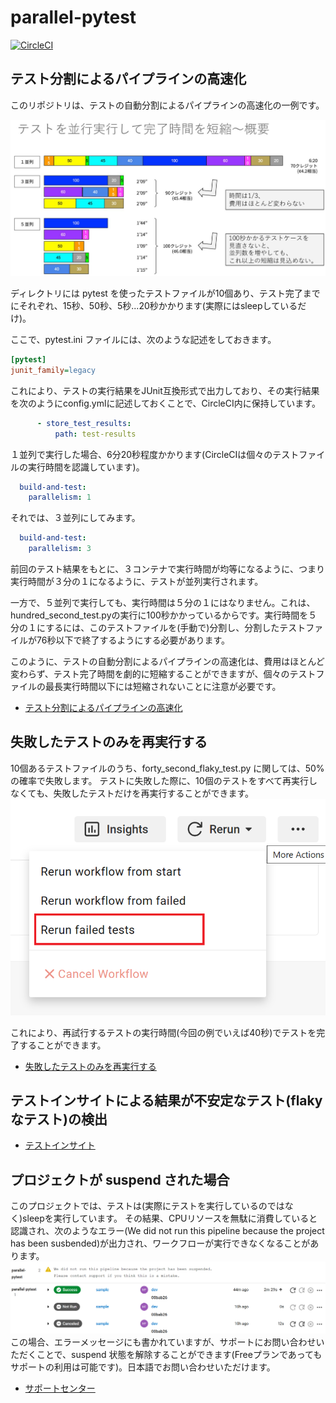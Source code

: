 # parallel-pytest
[![CircleCI](https://dl.circleci.com/status-badge/img/gh/mfunaki-circleci/parallel-pytest/tree/main.svg?style=svg)](https://dl.circleci.com/status-badge/redirect/gh/mfunaki-circleci/parallel-pytest/tree/main)
## テスト分割によるパイプラインの高速化
このリポジトリは、テストの自動分割によるパイプラインの高速化の一例です。

![テストを並行実行して完了時間を短縮](/images/fig-parallel-circleci.png)

ディレクトリには pytest を使ったテストファイルが10個あり、テスト完了までにそれぞれ、15秒、50秒、5秒...20秒かかります(実際にはsleepしているだけ)。

ここで、pytest.ini ファイルには、次のような記述をしておきます。
```pytest.ini
[pytest]
junit_family=legacy
```
これにより、テストの実行結果をJUnit互換形式で出力しており、その実行結果を次のようにconfig.ymlに記述しておくことで、CircleCI内に保持しています。
```config.yml
      - store_test_results:
          path: test-results
```

１並列で実行した場合、6分20秒程度かかります(CircleCIは個々のテストファイルの実行時間を認識しています)。
```config.yml
  build-and-test:
    parallelism: 1
```

それでは、３並列にしてみます。
```config.yml
  build-and-test:
    parallelism: 3
```
前回のテスト結果をもとに、３コンテナで実行時間が均等になるように、つまり実行時間が３分の１になるように、テストが並列実行されます。

一方で、５並列で実行しても、実行時間は５分の１にはなりません。これは、hundred_second_test.pyの実行に100秒かかっているからです。実行時間を５分の１にするには、このテストファイルを(手動で)分割し、分割したテストファイルが76秒以下で終了するようにする必要があります。

このように、テストの自動分割によるパイプラインの高速化は、費用はほとんど変わらず、テスト完了時間を劇的に短縮することができますが、個々のテストファイルの最長実行時間以下には短縮されないことに注意が必要です。

- [テスト分割によるパイプラインの高速化](https://circleci.com/docs/ja/test-splitting-tutorial/)

## 失敗したテストのみを再実行する
10個あるテストファイルのうち、forty_second_flaky_test.py に関しては、50%の確率で失敗します。
テストに失敗した際に、10個のテストをすべて再実行しなくても、失敗したテストだけを再実行することができます。
![Rerun failed test](/images/rerun-failed-test-circleci.png)

これにより、再試行するテストの実行時間(今回の例でいえば40秒)でテストを完了することができます。

- [失敗したテストのみを再実行する](https://circleci.com/docs/ja/rerun-failed-tests/)

## テストインサイトによる結果が不安定なテスト(flakyなテスト)の検出

- [テストインサイト](https://circleci.com/docs/ja/insights-tests/)

## プロジェクトが suspend された場合
このプロジェクトでは、テストは(実際にテストを実行しているのではなく)sleepを実行しています。
その結果、CPUリソースを無駄に消費していると認識され、次のようなエラー(We did not run this pipeline because the project has been susbended)が出力され、ワークフローが実行できなくなることがあります。
![the project has been suspended](/images/suspended-circleci.png)
この場合、エラーメッセージにも書かれていますが、サポートにお問い合わせいただくことで、suspend 状態を解除することができます(Freeプランであってもサポートの利用は可能です)。日本語でお問い合わせいただけます。
- [サポートセンター](https://support.circleci.com/hc/ja)